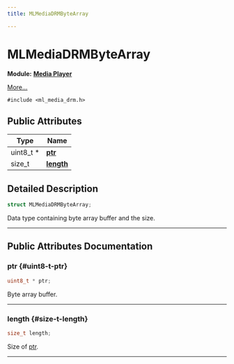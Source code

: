 ```yaml
---
title: MLMediaDRMByteArray

---
```


# MLMediaDRMByteArray

**Module:** **[Media Player](/versioned_docs/version-03-Jan-2023/api-ref/api/Modules/group___media_player/group___media_player.md)**



 [More...](#detailed-description)


`#include <ml_media_drm.h>`

## Public Attributes

| Type           | Name           |
| -------------- | -------------- |
| uint8_t * | **[ptr](/versioned_docs/version-03-Jan-2023/api-ref/api/Modules/group___media_player/struct_m_l_media_d_r_m_byte_array.md#uint8-t-ptr)**  |
| size_t | **[length](/versioned_docs/version-03-Jan-2023/api-ref/api/Modules/group___media_player/struct_m_l_media_d_r_m_byte_array.md#size-t-length)**  |

## Detailed Description

```cpp
struct MLMediaDRMByteArray;
```


Data type containing byte array buffer and the size. 





-----------
## Public Attributes Documentation

### ptr {#uint8-t-ptr}

```cpp
uint8_t * ptr;
```


Byte array buffer. 





-----------

### length {#size-t-length}

```cpp
size_t length;
```


Size of [ptr](/versioned_docs/version-03-Jan-2023/api-ref/api/Modules/group___media_player/struct_m_l_media_d_r_m_byte_array.md#uint8-t-ptr). 





-----------

